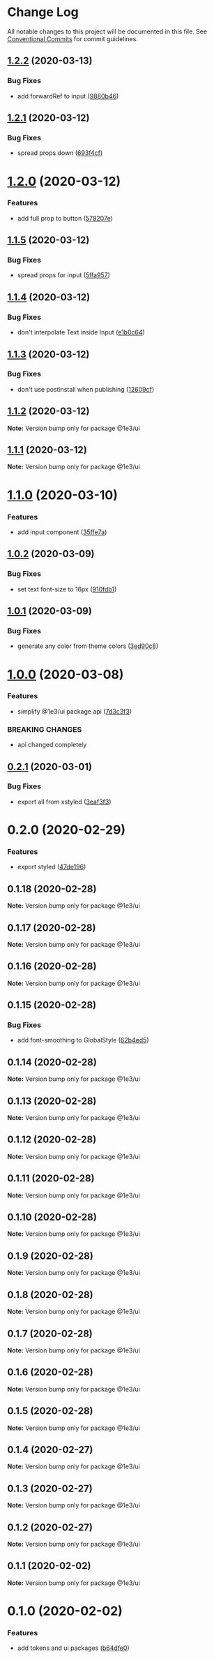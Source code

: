 # Change Log

All notable changes to this project will be documented in this file.
See [Conventional Commits](https://conventionalcommits.org) for commit guidelines.

## [1.2.2](https://github.com/1e3/ui/compare/@1e3/ui@1.2.1...@1e3/ui@1.2.2) (2020-03-13)


### Bug Fixes

* add forwardRef to input ([9880b46](https://github.com/1e3/ui/commit/9880b462684b88f1fa0d6e0401a6a2aa459e6d62))





## [1.2.1](https://github.com/1e3/ui/compare/@1e3/ui@1.2.0...@1e3/ui@1.2.1) (2020-03-12)


### Bug Fixes

* spread props down ([693f4cf](https://github.com/1e3/ui/commit/693f4cf942d2f587a0b8ebbd99314515dd2e783a))





# [1.2.0](https://github.com/1e3/ui/compare/@1e3/ui@1.1.5...@1e3/ui@1.2.0) (2020-03-12)


### Features

* add full prop to button ([579207e](https://github.com/1e3/ui/commit/579207e0c6cd773dcbad0405304f4e63131c63ab))





## [1.1.5](https://github.com/1e3/ui/compare/@1e3/ui@1.1.4...@1e3/ui@1.1.5) (2020-03-12)


### Bug Fixes

* spread props for input ([5ffa957](https://github.com/1e3/ui/commit/5ffa95700e1e6fc81fada9d12ebb9b2fc78e806d))





## [1.1.4](https://github.com/1e3/ui/compare/@1e3/ui@1.1.3...@1e3/ui@1.1.4) (2020-03-12)


### Bug Fixes

* don't interpolate Text inside Input ([e1b0c64](https://github.com/1e3/ui/commit/e1b0c644531f5133ccb483399872b42ddecb2dcf))





## [1.1.3](https://github.com/1e3/ui/compare/@1e3/ui@1.1.2...@1e3/ui@1.1.3) (2020-03-12)


### Bug Fixes

* don't use postinstall when publishing ([12609cf](https://github.com/1e3/ui/commit/12609cf00a2b322c8b3a33aba9951cd8fa7c5b4c))





## [1.1.2](https://github.com/1e3/ui/compare/@1e3/ui@1.1.1...@1e3/ui@1.1.2) (2020-03-12)

**Note:** Version bump only for package @1e3/ui





## [1.1.1](https://github.com/1e3/ui/compare/@1e3/ui@1.1.0...@1e3/ui@1.1.1) (2020-03-12)

**Note:** Version bump only for package @1e3/ui

# [1.1.0](https://github.com/1e3/ui/compare/@1e3/ui@1.0.2...@1e3/ui@1.1.0) (2020-03-10)

### Features

- add input component ([35ffe7a](https://github.com/1e3/ui/commit/35ffe7a62494280f945ca1dcdd4b89583a49ff6e))

## [1.0.2](https://github.com/1e3/ui/compare/@1e3/ui@1.0.1...@1e3/ui@1.0.2) (2020-03-09)

### Bug Fixes

- set text font-size to 16px ([910fdb1](https://github.com/1e3/ui/commit/910fdb13ebb19ac7e5668781aadf10aa0cc7c9f0))

## [1.0.1](https://github.com/1e3/ui/compare/@1e3/ui@1.0.0...@1e3/ui@1.0.1) (2020-03-09)

### Bug Fixes

- generate any color from theme colors ([3ed90c8](https://github.com/1e3/ui/commit/3ed90c8864b536ee7a62e1fe7183f197f6fda0ef))

# [1.0.0](https://github.com/1e3/ui/compare/@1e3/ui@0.2.1...@1e3/ui@1.0.0) (2020-03-08)

### Features

- simplify @1e3/ui package api ([7d3c3f3](https://github.com/1e3/ui/commit/7d3c3f345afceff87f3c10331341b2a07a556e10))

### BREAKING CHANGES

- api changed completely

## [0.2.1](https://github.com/1e3/ui/compare/@1e3/ui@0.2.0...@1e3/ui@0.2.1) (2020-03-01)

### Bug Fixes

- export all from xstyled ([3eaf3f3](https://github.com/1e3/ui/commit/3eaf3f38036c254fa39b7dc88f5d332c2efe8e12))

# 0.2.0 (2020-02-29)

### Features

- export styled ([47de196](https://github.com/1e3/ui/commit/47de196159f3fd9c346618739ab6f9090fa85387))

## 0.1.18 (2020-02-28)

**Note:** Version bump only for package @1e3/ui

## 0.1.17 (2020-02-28)

**Note:** Version bump only for package @1e3/ui

## 0.1.16 (2020-02-28)

**Note:** Version bump only for package @1e3/ui

## 0.1.15 (2020-02-28)

### Bug Fixes

- add font-smoothing to GlobalStyle ([62b4ed5](https://github.com/1e3/ui/commit/62b4ed50bb83ee1f81625fc9694e159d61332335))

## 0.1.14 (2020-02-28)

**Note:** Version bump only for package @1e3/ui

## 0.1.13 (2020-02-28)

**Note:** Version bump only for package @1e3/ui

## 0.1.12 (2020-02-28)

**Note:** Version bump only for package @1e3/ui

## 0.1.11 (2020-02-28)

**Note:** Version bump only for package @1e3/ui

## 0.1.10 (2020-02-28)

**Note:** Version bump only for package @1e3/ui

## 0.1.9 (2020-02-28)

**Note:** Version bump only for package @1e3/ui

## 0.1.8 (2020-02-28)

**Note:** Version bump only for package @1e3/ui

## 0.1.7 (2020-02-28)

**Note:** Version bump only for package @1e3/ui

## 0.1.6 (2020-02-28)

**Note:** Version bump only for package @1e3/ui

## 0.1.5 (2020-02-28)

**Note:** Version bump only for package @1e3/ui

## 0.1.4 (2020-02-27)

**Note:** Version bump only for package @1e3/ui

## 0.1.3 (2020-02-27)

**Note:** Version bump only for package @1e3/ui

## 0.1.2 (2020-02-27)

**Note:** Version bump only for package @1e3/ui

## 0.1.1 (2020-02-02)

**Note:** Version bump only for package @1e3/ui

# 0.1.0 (2020-02-02)

### Features

- add tokens and ui packages ([b64dfe0](https://github.com/1e3/ui/commit/b64dfe046999ba6f6c65ca7160c5de4536f70e09))
